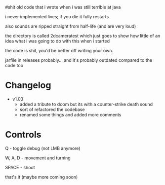 #shit old code that i wrote when i was still terrible at java

i never implemented lives; if you die it fully restarts

also sounds are ripped straight from half-life (and are very loud)

the directory is called 2dcameratest which just goes to show how little of an idea what i was going to do with this when i started

the code is shit, you'd be better off writing your own.

jarfile in releases probably... and it's probably outdated compared to the code too

# Changelog

- v1.03
  - added a tribute to doom but its with a counter-strike death sound
  - sort of refactored the codebase
  - renamed some things and added more comments

# Controls

 Q - toggle debug (not LMB anymore)
 
 W, A, D - movement and turning
 
 SPACE - shoot
 
that's it (maybe more coming soon)
